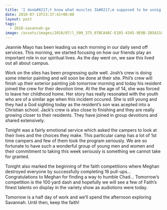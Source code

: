 ```yaml
---
title: 'I don&#8217;t know what muscles I&#8217;m supposed to be usnig'
date: 2010-07-13T23:37:41+00:00
layout: post
tags:
  - 2010-savannah-ga
image: /assets/images/2010/07/l_500_375_07BCA48C-E105-4345-9E9B-2B5A31005350.jpeg
---
```

Jeannie Mayo has been leading us each morning in our daily send off services. This morning, we started focusing on how our friends play an important role in our spiritual lives. As the day went on, we saw this lived out all about campus.

Work on the sites has been progressing quite well. Josh&#8217;s crew is doing some interior painting and will soon be done at their site. Phil&#8217;s crew will finish up their exterior painting job tomorrow morning and today his resident joined the crew for their devotion time. At the the age of 14, she was forced to leave her childhood home. Her story has really resonated with the youth who are of a similar age when this incident occured. She is still young and they had a God sighting today as the resident&#8217;s son was acepted into a Christian school. Jack&#8217;s crew is also close to finishing and they are really growing closer to their residents. They have joined in group devotions and shared extensively.

Tonight was a fairly emotional service which asked the campers to look at their lives and the choices they make. This particular camp has a lot of 1st time campers and few of them took the program seriously. We are so fortunate to have such a wonderful group of young men and women and their commitment to taking this week seriously is something we cannot take for granted.

Tonight also marked the beginning of the faith competitions where Meghan destroyed everyone by successfully completing 16 pull-ups&#8230; Congratulations to Meghan for finding a way to humble Chad&#8230; Tomorrow&#8217;s competition is the 100 yard dash and hopefully we will see a few of Faith&#8217;s finest talents on display in the variety show as audiotions were today.

Tomorrow is a half day of work and we&#8217;ll spend the afternoon exploring Savannah. Until then, keep the faith!


